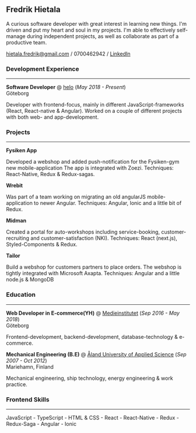 ## Fredrik Hietala

A curious software developer with great interest in learning new things. I'm driven and put my heart and soul in my projects. I'm able to effectively self-manage during independent projects, as well as collaborate as part of a productive team.

<hietala.fredrik@gmail.com> / 0700462942 / [LinkedIn](https://www.linkedin.com/in/fredrik-hietala-4a8a4467/)

### Development Experience

---

**Software Developer** @ [helo](https://www.helo.se/) (*May 2018 - Present*)  
Göteborg 


Developer with frontend-focus, mainly in different JavaScript-frameworks (React, React-native & Angular). Worked on a couple of different projects with both web- and app-development.

### Projects

---

**Fysiken App**

Developed a webshop and added push-notification for the Fysiken-gym new mobile-application The app is integrated with Zoezi.
Techniques: React-Native, Redux & Redux-sagas.

**Wrebit**

Was part of a team working on migrating an old angularJS mobile-application to newer Angular.
Techniques: Angular, Ionic and a little bit of Redux.

**Midman**

Created a portal for auto-workshops including service-booking, customer-recruiting and customer-satisfaction (NKI).
Techniques: React (next.js), Styled-Components & Redux.

**Tailor**

Build a webshop for customers partners to place orders. The webshop is tightly integrated with Microsoft Axapta.
Techniques: Angular and a little node.js & MongoDB

### Education

---

**Web Developer in E-commerce(YH)** @ [Medieinstitutet](https://medieinstitutet.se/) (*Sep 2016 - May 2018*)  
Göteborg

Frontend-development, backend-development, database-technology & e-commerce.  
  
  
  
**Mechanical Engineering (B.E)** @ [Åland University of Applied Science](https://www.ha.ax/) (*Sep 2007 - Oct 2012*)  
Mariehamn, Finland

Mechanical engineering, ship technology, energy engineering & work practice.  


### Frontend Skills

---

JavaScript - TypeScript - HTML & CSS - React - React-Native - Redux - Redux-Saga - Angular - Ionic


